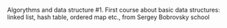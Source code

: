 Algorythms and data structure #1. First course about basic data structures: linked list, hash table, ordered map etc., from Sergey Bobrovsky school
